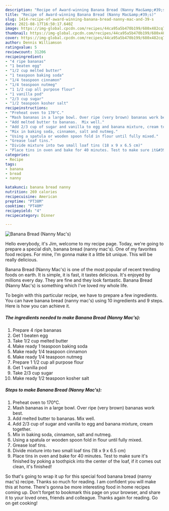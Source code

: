 ```yaml
---
description: "Recipe of Award-winning Banana Bread (Nanny Mac&amp;#39;s)"
title: "Recipe of Award-winning Banana Bread (Nanny Mac&amp;#39;s)"
slug: 1414-recipe-of-award-winning-banana-bread-nanny-mac-and-39-s
date: 2021-08-17T16:50:17.640Z
image: https://img-global.cpcdn.com/recipes/44ca95a5b470b199/680x482cq70/banana-bread-nanny-macs-recipe-main-photo.jpg
thumbnail: https://img-global.cpcdn.com/recipes/44ca95a5b470b199/680x482cq70/banana-bread-nanny-macs-recipe-main-photo.jpg
cover: https://img-global.cpcdn.com/recipes/44ca95a5b470b199/680x482cq70/banana-bread-nanny-macs-recipe-main-photo.jpg
author: Dennis Williamson
ratingvalue: 5
reviewcount: 31206
recipeingredient:
- "4 ripe bananas"
- "1 beaten egg"
- "1/2 cup melted butter"
- "1 teaspoon baking soda"
- "1/4 teaspoon cinnamon"
- "1/4 teaspoon nutmeg"
- "1 1/2 cup all purpose flour"
- "1 vanilla pod"
- "2/3 cup sugar"
- "1/2 teaspoon kosher salt"
recipeinstructions:
- "Preheat oven to 170°C."
- "Mash bananas in a large bowl. Over ripe (very brown) bananas work best."
- "Add melted butter to bananas.  Mix well."
- "Add 2/3 cup of sugar and vanilla to egg and banana mixture, cream together."
- "Mix in baking soda, cinnamon, salt and nutmeg."
- "Using a spatula or wooden spoon fold in flour until fully mixed."
- "Grease loaf tins."
- "Divide mixture into two small loaf tins (18 x 9 x 6.5 cm)"
- "Place tins in oven and bake for 40 minutes. Test to make sure it&#39;s finished by poking a toothpick into the center of the loaf, if it comes out clean, it&#39;s finished!"
categories:
- Recipe
tags:
- banana
- bread
- nanny

katakunci: banana bread nanny 
nutrition: 269 calories
recipecuisine: American
preptime: "PT38M"
cooktime: "PT40M"
recipeyield: "4"
recipecategory: Dinner

---
```



![Banana Bread (Nanny Mac&#39;s)](https://img-global.cpcdn.com/recipes/44ca95a5b470b199/680x482cq70/banana-bread-nanny-macs-recipe-main-photo.jpg)

Hello everybody, it's Jim, welcome to my recipe page. Today, we're going to prepare a special dish, banana bread (nanny mac&#39;s). One of my favorites food recipes. For mine, I'm gonna make it a little bit unique. This will be really delicious.



Banana Bread (Nanny Mac&#39;s) is one of the most popular of recent trending foods on earth. It is simple, it is fast, it tastes delicious. It's enjoyed by millions every day. They are fine and they look fantastic. Banana Bread (Nanny Mac&#39;s) is something which I've loved my whole life.


To begin with this particular recipe, we have to prepare a few ingredients. You can have banana bread (nanny mac&#39;s) using 10 ingredients and 9 steps. Here is how you can achieve it.

<!--inarticleads1-->

##### The ingredients needed to make Banana Bread (Nanny Mac&#39;s):

1. Prepare 4 ripe bananas
1. Get 1 beaten egg
1. Take 1/2 cup melted butter
1. Make ready 1 teaspoon baking soda
1. Make ready 1/4 teaspoon cinnamon
1. Make ready 1/4 teaspoon nutmeg
1. Prepare 1 1/2 cup all purpose flour
1. Get 1 vanilla pod
1. Take 2/3 cup sugar
1. Make ready 1/2 teaspoon kosher salt




<!--inarticleads2-->

##### Steps to make Banana Bread (Nanny Mac&#39;s):

1. Preheat oven to 170°C.
1. Mash bananas in a large bowl. Over ripe (very brown) bananas work best.
1. Add melted butter to bananas.  Mix well.
1. Add 2/3 cup of sugar and vanilla to egg and banana mixture, cream together.
1. Mix in baking soda, cinnamon, salt and nutmeg.
1. Using a spatula or wooden spoon fold in flour until fully mixed.
1. Grease loaf tins.
1. Divide mixture into two small loaf tins (18 x 9 x 6.5 cm)
1. Place tins in oven and bake for 40 minutes. Test to make sure it&#39;s finished by poking a toothpick into the center of the loaf, if it comes out clean, it&#39;s finished!




So that's going to wrap it up for this special food banana bread (nanny mac&#39;s) recipe. Thanks so much for reading. I am confident you will make this at home. There's gonna be more interesting food in home recipes coming up. Don't forget to bookmark this page on your browser, and share it to your loved ones, friends and colleague. Thanks again for reading. Go on get cooking!
